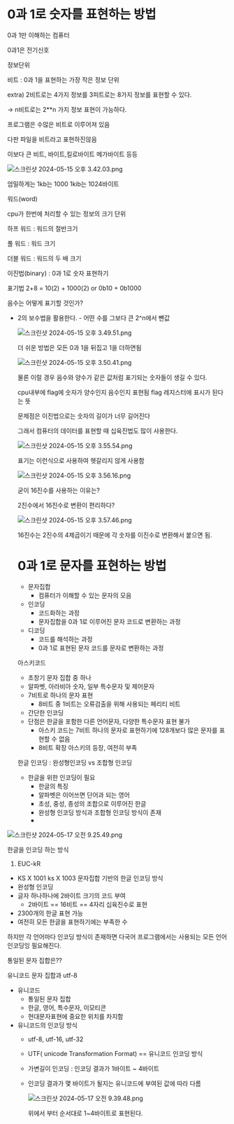 # 0과 1로 숫자를 표현하는 방법

0과 1만 이해하는 컴퓨터

0과1은 전기신호

정보단위

비트 : 0과 1을 표현하는 가장 작은 정보 단위

extra) 2비트로는 4가지 정보를 3피트로는 8가지 정보를 표현할 수 있다. 

→ n비트로는 2**n 가지 정보 표현이 가능하다. 

프로그램은 수많은 비트로 이루어져 있음

다판 파일을 비트라고 표현하진않음

이보다 큰 비트, 바이트,킬로바이트 메가바이트 등등

![스크린샷 2024-05-15 오후 3.42.03.png](https://prod-files-secure.s3.us-west-2.amazonaws.com/2d937bb9-6baa-4f98-93bc-1f40351ef1b7/b865406c-bfa7-4520-9e50-3b613986c6ee/%E1%84%89%E1%85%B3%E1%84%8F%E1%85%B3%E1%84%85%E1%85%B5%E1%86%AB%E1%84%89%E1%85%A3%E1%86%BA_2024-05-15_%E1%84%8B%E1%85%A9%E1%84%92%E1%85%AE_3.42.03.png)

엄밀하게는 1kb는 1000 1kib는 1024바이트

워드(word)

cpu가 한번에 처리할 수 있는 정보의 크기 단위

하프 워드 : 워드의 절반크기

풀 워드 : 워드 크기

더블 워드  : 워드의 두 배 크기

이진법(binary) : 0과 1로 숫자 표현하기 

표기법 2+8 = 10(2) + 1000(2) or 0b10 + 0b1000

음수는 어떻게 표기할 것인가? 

- 2의 보수법을 활용한다. - 어떤 수를 그보다 큰 2^n에서 뺀값
    
    ![스크린샷 2024-05-15 오후 3.49.51.png](https://prod-files-secure.s3.us-west-2.amazonaws.com/2d937bb9-6baa-4f98-93bc-1f40351ef1b7/352c676e-2858-4e30-80a3-80a422c97d32/%E1%84%89%E1%85%B3%E1%84%8F%E1%85%B3%E1%84%85%E1%85%B5%E1%86%AB%E1%84%89%E1%85%A3%E1%86%BA_2024-05-15_%E1%84%8B%E1%85%A9%E1%84%92%E1%85%AE_3.49.51.png)
    
    더 쉬운 방법은 모든 0과 1을 뒤집고 1을 더하면됨
    
    ![스크린샷 2024-05-15 오후 3.50.41.png](https://prod-files-secure.s3.us-west-2.amazonaws.com/2d937bb9-6baa-4f98-93bc-1f40351ef1b7/ebb851ea-a1de-41bf-9f70-5f94812f62b5/%E1%84%89%E1%85%B3%E1%84%8F%E1%85%B3%E1%84%85%E1%85%B5%E1%86%AB%E1%84%89%E1%85%A3%E1%86%BA_2024-05-15_%E1%84%8B%E1%85%A9%E1%84%92%E1%85%AE_3.50.41.png)
    
    물론 이럴 경우 음수와 양수가 같은 값처럼 표기되는 숫자들이 생길 수 있다. 
    
    cpu내부에 flag에 숫자가 양수인지 음수인지 표현됨 flag 레지스터에 표시가 된다는 뜻 
    
    문제점은 이진법으로는 숫자의 길이가 너무 길어진다 
    
    그래서 컴퓨터의 데이터를 표현할 때 십육진법도 많이 사용한다. 
    
    ![스크린샷 2024-05-15 오후 3.55.54.png](https://prod-files-secure.s3.us-west-2.amazonaws.com/2d937bb9-6baa-4f98-93bc-1f40351ef1b7/1c1a0e03-ea99-4e79-a4d7-58b666c1841b/%E1%84%89%E1%85%B3%E1%84%8F%E1%85%B3%E1%84%85%E1%85%B5%E1%86%AB%E1%84%89%E1%85%A3%E1%86%BA_2024-05-15_%E1%84%8B%E1%85%A9%E1%84%92%E1%85%AE_3.55.54.png)
    
    표기는 이런식으로 사용하여 헷갈리지 않게 사용함 
    
    ![스크린샷 2024-05-15 오후 3.56.16.png](https://prod-files-secure.s3.us-west-2.amazonaws.com/2d937bb9-6baa-4f98-93bc-1f40351ef1b7/60dbff96-29be-48af-ab7f-eb7120a4cc26/%E1%84%89%E1%85%B3%E1%84%8F%E1%85%B3%E1%84%85%E1%85%B5%E1%86%AB%E1%84%89%E1%85%A3%E1%86%BA_2024-05-15_%E1%84%8B%E1%85%A9%E1%84%92%E1%85%AE_3.56.16.png)
    
    굳이 16진수를 사용하는 이유는? 
    
    2진수에서 16진수로 변환이 편리하다?
    
    ![스크린샷 2024-05-15 오후 3.57.46.png](https://prod-files-secure.s3.us-west-2.amazonaws.com/2d937bb9-6baa-4f98-93bc-1f40351ef1b7/bcaa32d0-4988-4bae-a135-6d09b123d1c0/%E1%84%89%E1%85%B3%E1%84%8F%E1%85%B3%E1%84%85%E1%85%B5%E1%86%AB%E1%84%89%E1%85%A3%E1%86%BA_2024-05-15_%E1%84%8B%E1%85%A9%E1%84%92%E1%85%AE_3.57.46.png)
    
    16진수는 2진수의 4제곱이기 때문에 각 숫자를 이진수로 변환해서 붙으면 됨. 
    
    # 0과 1로 문자를 표현하는 방법
    
    - 문자집합
        - 컴퓨터가 이해할 수 있는 문자의 모음
    - 인코딩
        - 코드화하는 과정
        - 문자집합을 0과 1로 이루어진 문자 코드로 변환하는 과정
    - 디코딩
        - 코드를 해석하는 과정
        - 0과 1로 표현된 문자 코드를 문자로 변환하는 과정
    
    아스키코드
    
    - 초창기 문자 집합 중 하나
    - 알파벳, 아라비아 숫자, 일부 특수문자 및 제어문자
    - 7비트로 하나의 문자 표현
        - 8비트 중 1비트는 오류검출을 위해 사용되는 페리티 비트
    - 간단한 인코딩
    - 단점은 한글을 포함한 다른 언어문자, 다양한 특수문자 표현 불가
        - 아스키 코드는 7비트 하나의 문자로 표현하기에 128개보다 많은 문자를 표현할 수 없음
        - 8비트 확장 아스키의 등장, 여전히 부족
    
    한글 인코딩 : 완성형인코딩 vs 조합형 인코딩
    
    - 한글을 위한 인코딩이 필요
        - 한글의 특징
        - 알파벳은 이어쓰면 단어과 되는 영어
        - 초성, 중성, 종성의 조합으로 이루어진 한글
        - 완성형 인코딩 방식과 조합형 인코딩 방식이 존재
        - 

![스크린샷 2024-05-17 오전 9.25.49.png](https://prod-files-secure.s3.us-west-2.amazonaws.com/2d937bb9-6baa-4f98-93bc-1f40351ef1b7/2fc399cf-6707-412e-b408-efb40b5dace9/%E1%84%89%E1%85%B3%E1%84%8F%E1%85%B3%E1%84%85%E1%85%B5%E1%86%AB%E1%84%89%E1%85%A3%E1%86%BA_2024-05-17_%E1%84%8B%E1%85%A9%E1%84%8C%E1%85%A5%E1%86%AB_9.25.49.png)

한글을 인코딩 하는 방식 

1. EUC-kR
- KS X 1001 ks X 1003 문자집합 기반의 한글 인코딩 방식
- 완성형 인코딩
- 글자 하나하나에 2바이트 크기의 코드 부여
    - 2바이트 == 16비트 == 4자리 십육진수로 표현
- 2300개의 한글 표현 가능
- 여전히 모든 한글을 표현하기에는 부족한 수

하지만 각 언어마다 인코딩 방식이 존재하면 다국어 프로그램에서는 사용되는 모든 언어 인코딩잉 필요해진다. 

통일된 문자 집합은??

유니코드 문자 집합과 utf-8

- 유니코드
    - 통일된 문자 집합
    - 한글, 영어, 특수문자, 이모티콘
    - 현대문자표현에 중요한 위치를 차지함
- 유니코드의 인코딩 방식
    - utf-8, utf-16, utf-32
    - UTF( unicode Transformation Format) == 유니코드 인코딩 방식
    - 가변길이 인코딩 : 인코딩 결과가 1바이트 ~ 4바이트
    - 인코딩 결과가 몇 바이트가 될지는 유니코드에 부여된 값에 따라 다름
        
        ![스크린샷 2024-05-17 오전 9.39.48.png](https://prod-files-secure.s3.us-west-2.amazonaws.com/2d937bb9-6baa-4f98-93bc-1f40351ef1b7/2e4420fa-e21c-40a6-b451-ca555ec2e6ca/%E1%84%89%E1%85%B3%E1%84%8F%E1%85%B3%E1%84%85%E1%85%B5%E1%86%AB%E1%84%89%E1%85%A3%E1%86%BA_2024-05-17_%E1%84%8B%E1%85%A9%E1%84%8C%E1%85%A5%E1%86%AB_9.39.48.png)
        
        위에서 부터 순서대로 1~4바이트로 표현된다.